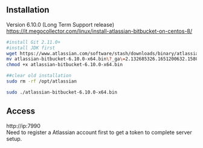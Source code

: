 ## Installation
Version 6.10.0 (Long Term Support release)  
https://it.megocollector.com/linux/install-atlassian-bitbucket-on-centos-8/  
```sh
#install Git 2.11.0+
#install JDK first
wget https://www.atlassian.com/software/stash/downloads/binary/atlassian-bitbucket-6.10.0-x64.bin?_ga=2.132685326.1651200632.1580009508-119668002.1580009508
mv atlassian-bitbucket-6.10.0-x64.bin\?_ga\=2.132685326.1651200632.1580009508-119668002.1580009508 atlassian-bitbucket-6.10.0-x64.bin
chmod +x atlassian-bitbucket-6.10.0-x64.bin

##clear old installation
sudo rm -rf /opt/atlassian

sudo ./atlassian-bitbucket-6.10.0-x64.bin
```
## Access
http://ip:7990  
Need to register a Atlassian account first to get a token to complete server setup.  

